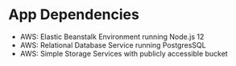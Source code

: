 # App Dependencies

- AWS: Elastic Beanstalk Environment running Node.js 12
- AWS: Relational Database Service running PostgresSQL
- AWS: Simple Storage Services with publicly accessible bucket